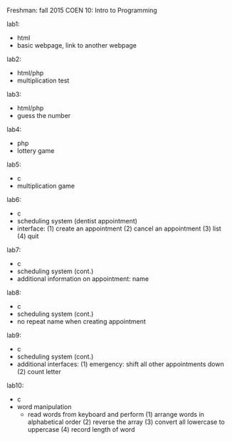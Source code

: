 Freshman: fall 2015
COEN 10: Intro to Programming

lab1: 
- html
- basic webpage, link to another webpage

lab2:
- html/php
- multiplication test

lab3: 
- html/php
- guess the number

lab4:
- php
- lottery game

lab5:
- c
- multiplication game

lab6:
- c
- scheduling system (dentist appointment)
- interface:
	(1) create an appointment
	(2) cancel an appointment
	(3) list
	(4) quit

lab7:
- c
- scheduling system (cont.)
- additional information on appointment: name

lab8:
- c
- scheduling system (cont.)
- no repeat name when creating appointment

lab9:
- c
- scheduling system (cont.)
- additional interfaces:
	(1) emergency: shift all other appointments down
	(2) count letter 

lab10:
- c
- word manipulation
	- read words from keyboard and perform
		(1) arrange words in alphabetical order
		(2) reverse the array
		(3) convert all lowercase to uppercase
		(4) record length of word

